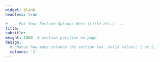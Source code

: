 ```yaml
---
widget: blank
headless: true

# ... Put Your Section Options Here (title etc.) ...
title:
subtitle:
weight: 1000  # section position on page
design:
  # Choose how many columns the section has. Valid values: 1 or 2.
  columns: '1'
---
```



<script type='text/javascript' id='clustrmaps' src='//cdn.clustrmaps.com/map_v2.js?cl=3f70b5&w=300&t=n&d=fBgP3W7WhQGjHBXS_ef-XizbFyKtyNeJyVkFbGYRRBE&co=ffffff&ct=3f3f3f&cmo=ff9797&cmn=e86666'></script>